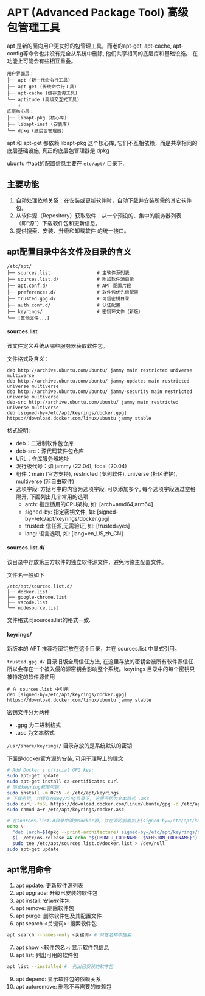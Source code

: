 # APT (Advanced Package Tool) 高级包管理工具
apt 是新的面向用户更友好的包管理工具，而老的apt-get, apt-cache, apt-config等命令也并没有完全从系统中删除, 他们共享相同的底层库和基础设施。 在功能上可能会有些相互重叠。

``` text
用户界面层：
├── apt (新一代命令行工具)
├── apt-get (传统命令行工具) 
├── apt-cache (缓存查询工具)
└── aptitude (高级交互式工具)
    ↓
底层核心层：
├── libapt-pkg (核心库)
├── libapt-inst (安装库)
└── dpkg (底层包管理器)
```
apt 和 apt-get 都依赖 libapt-pkg 这个核心库, 它们不互相依赖，而是共享相同的底层基础设施, 真正的底层包管理器是 dpkg


ubuntu 中apt的配置信息主要在 `etc/apt/` 目录下. 


## 主要功能
1. 自动处理依赖关系：在安装或更新软件时，自动下载并安装所需的其它软件包。
2. 从软件源（Repository）获取软件：从一个预设的、集中的服务器列表（即“源”）下载软件包和更新信息。
3. 提供搜索、安装、升级和卸载软件 的统一接口。

## apt配置目录中各文件及目录的含义
``` text
/etc/apt/
├── sources.list                 # 主软件源列表
├── sources.list.d/              # 附加软件源目录
├── apt.conf.d/                  # APT 配置片段
├── preferences.d/               # 软件包优先级配置
├── trusted.gpg.d/               # 可信密钥目录
├── auth.conf.d/                 # 认证配置
├── keyrings/                    # 密钥环文件（新版）
└── [其他文件...]
```
#### sources.list 
该文件定义系统从哪些服务器获取软件包。

文件格式及含义：
``` text
deb http://archive.ubuntu.com/ubuntu/ jammy main restricted universe multiverse
deb http://archive.ubuntu.com/ubuntu/ jammy-updates main restricted universe multiverse
deb http://archive.ubuntu.com/ubuntu/ jammy-security main restricted universe multiverse
deb-src http://archive.ubuntu.com/ubuntu/ jammy main restricted universe multiverse
deb [signed-by=/etc/apt/keyrings/docker.gpg] https://download.docker.com/linux/ubuntu jammy stable
```
格式说明: 
- deb：二进制软件包仓库
- deb-src：源代码软件包仓库
- URL：仓库服务器地址
- 发行版代号：如 jammy (22.04), focal (20.04)
- 组件：main (官方支持), restricted (专利软件), universe (社区维护), multiverse (非自由软件)
- 选项字段: 方括号中的内容为选项字段, 可以添加多个, 每个选项字段通过空格隔开, 下面列出几个常用的选项
    - arch: 指定适用的CPU架构, 如: [arch=amd64,arm64]
    - signed-by: 指定密钥文件, 如: [signed-by=/etc/apt/keyrings/docker.gpg]
    - trusted: 信任源,无需验证, 如: [trusted=yes]
    - lang: 语言选项, 如: [lang=en_US,zh_CN]


#### sources.list.d/
该目录中存放第三方软件的独立软件源文件，避免污染主配置文件。

文件名一般如下
``` text
/etc/apt/sources.list.d/
├── docker.list
├── google-chrome.list
├── vscode.list
└── nodesource.list
```
文件格式同sources.list的格式一致.

#### keyrings/
新版本的 APT 推荐将密钥放在这个目录，并在 sources.list 中显式引用。

`trusted.gpg.d/` 目录旧版全局信任方法, 在这里存放的密钥会被所有软件源信任. 所以会存在一个被入侵的源密钥会影响整个系统。keyrings 目录中的每个密钥只被特定的软件源使用

``` text
# 在 sources.list 中引用
deb [signed-by=/etc/apt/keyrings/docker.gpg] https://download.docker.com/linux/ubuntu jammy stable
```
密钥文件分为两种 
- .gpg 为二进制格式
- .asc 为文本格式

`/usr/share/keyrings/` 目录存放的是系统默认的密钥

下面是docker官方源的安装, 可用于理解上的理念
``` bash
# Add Docker's official GPG key:
sudo apt-get update
sudo apt-get install ca-certificates curl
# 防止keyring权限问题
sudo install -m 0755 -d /etc/apt/keyrings
# 下载密钥, 并保存在keyyring目录下, 这里密钥为文本格式 .asc
sudo curl -fsSL https://download.docker.com/linux/ubuntu/gpg -o /etc/apt/keyrings/docker.asc
sudo chmod a+r /etc/apt/keyrings/docker.asc

# 在sources.list.d目录中添加docker源, 并在源的前面加上[signed-by=/etc/apt/keyrings/docker.asc], 指定验证密钥
echo \
  "deb [arch=$(dpkg --print-architecture) signed-by=/etc/apt/keyrings/docker.asc] https://download.docker.com/linux/ubuntu \
  $(. /etc/os-release && echo "${UBUNTU_CODENAME:-$VERSION_CODENAME}") stable" | \
  sudo tee /etc/apt/sources.list.d/docker.list > /dev/null
sudo apt-get update
```

## apt常用命令
1. apt update: 更新软件源列表
2. apt upgrade: 升级已安装的软件包
3. apt install: 安装软件包
4. apt remove: 删除软件包
5. apt purge: 删除软件包及其配置文件
6. apt search <关键词>: 搜索软件包
``` bash
apt search --names-only <关键词> # 只在名称中搜索
```
7. apt show <软件包名>: 显示软件包信息
8. apt list: 列出可用的软件包
``` bash
apt list --installed #  列出已安装的软件包
```
9. apt depend: 显示软件包的依赖关系
10. apt autoremove: 删除不再需要的依赖包

